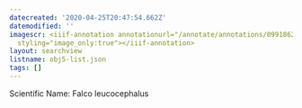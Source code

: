 ```yaml
---
datecreated: '2020-04-25T20:47:54.662Z'
datemodified: ''
imagescr: <iiif-annotation annotationurl="/annotate/annotations/09918626-8736-11ea-818e-5254008afee6.json"
  styling="image_only:true"></iiif-annotation>
layout: searchview
listname: obj5-list.json
tags: []
---
```

Scientific Name: Falco leucocephalus